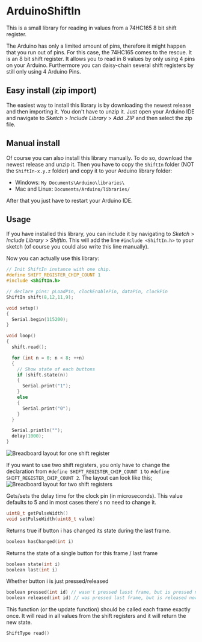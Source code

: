 # ArduinoShiftIn
This is a small library for reading in values from a 74HC165 8 bit shift register.

The Arduino has only a limited amount of pins, therefore it might happen that you run out of pins.
For this case, the 74HC165 comes to the rescue. It is an 8 bit shift register. It allows you to read in 8 values by only using 4 pins on your Arduino. Furthermore you can daisy-chain several shift registers by still only using 4 Arduino Pins.

## Easy install (zip import)
The easiest way to install this library is by downloading the newest release and then importing it.
You don't have to unzip it. Just open your Arduino IDE and navigate to *Sketch* > *Include Library* > *Add .ZIP* and then select the zip file.

## Manual install
Of course you can also install this library manually. To do so, download the newest release and unzip it. Then you have to copy the `ShiftIn` folder (NOT the `ShiftIn-x.y.z` folder) and copy it to your Arduino library folder:
* Windows: `My Documents\Arduino\libraries\`
* Mac and Linux: `Documents/Arduino/libraries/`

After that you just have to restart your Arduino IDE.

## Usage
If you have installed this library, you can include it by navigating to *Sketch* > *Include Library* > *ShiftIn*. This will add the line `#include <ShiftIn.h>` to your sketch (of course you could also write this line manually).

Now you can actually use this library:
``` c++
// Init ShiftIn instance with one chip.
#define SHIFT_REGISTER_CHIP_COUNT 1
#include <ShiftIn.h>

// declare pins: pLoadPin, clockEnablePin, dataPin, clockPin
ShiftIn shift(8,12,11,9);

void setup()
{
  Serial.begin(115200);
}

void loop()
{
  shift.read();

  for (int n = 0; n < 8; ++n)
  {
    // Show state of each buttons
    if (shift.state(n))
    {
      Serial.print("1");
    }
    else
    {
      Serial.print("0");
    }
  }

  Serial.println("");
  delay(1000);
}
```
![Breadboard layout for one shift register](ShiftIn/examples/SingleShiftRegister/Layout1.png)

If you want to use two shift registers, you only have to change the declaration from `#define SHIFT_REGISTER_CHIP_COUNT 1` to `#define SHIFT_REGISTER_CHIP_COUNT 2`. The layout can look like this;
![Breadboard layout for two shift registers](ShiftIn/examples/TwoShiftRegisters/Layout2.png)

Gets/sets the delay time for the clock pin (in microseconds). This value defaults to 5 and in most cases there's no need to change it.
``` c++
uint8_t getPulseWidth()
void setPulseWidth(uint8_t value)
```

Returns true if button i has changed its state during the last frame.
``` c++
boolean hasChanged(int i)
```

Returns the state of a single button for this frame / last frame
``` c++
boolean state(int i)
boolean last(int i)
```

Whether button i is just pressed/released
``` c++
boolean pressed(int id) // wasn't pressed lasst frame, but is pressed now
boolean released(int id) // was pressed last frame, but is released now
```

This function (or the update function) should be called each frame exactly once. It will read in all values from the shift registers and it will return the new state.
``` c++
ShiftType read()
```
